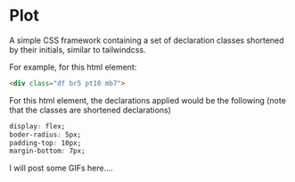 # Plot
A simple CSS framework containing a set of declaration classes shortened by their initials, similar to tailwindcss.

For example, for this html element:
```html
<div class="df br5 pt10 mb7">
```

For this html element, the declarations applied would be the following (note that the classes are shortened declarations)
```css
display: flex;
boder-radius: 5px;
padding-top: 10px;
margin-bottom: 7px;
```

I will post some GIFs here....
